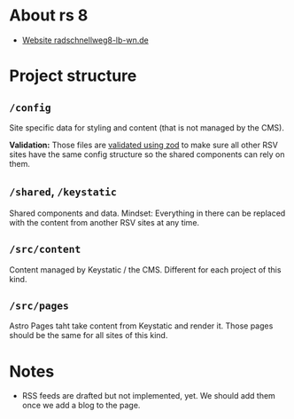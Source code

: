 # About rs 8

- [Website radschnellweg8-lb-wn.de](radschnellweg8-lb-wn.de)
<!-- todo migration add cms link -->

# Project structure

## `/config`

Site specific data for styling and content (that is not managed by the CMS).

**Validation:** Those files are [validated using zod](shared/configValidation/) to make sure all other RSV sites have the same config structure so the shared components can rely on them.

## `/shared`, `/keystatic`

Shared components and data. Mindset: Everything in there can be replaced with the content from another RSV sites at any time.

## `/src/content`

Content managed by Keystatic / the CMS. Different for each project of this kind.

## `/src/pages`

Astro Pages taht take content from Keystatic and render it. Those pages should be the same for all sites of this kind.

# Notes

- RSS feeds are drafted but not implemented, yet. We should add them once we add a blog to the page.
